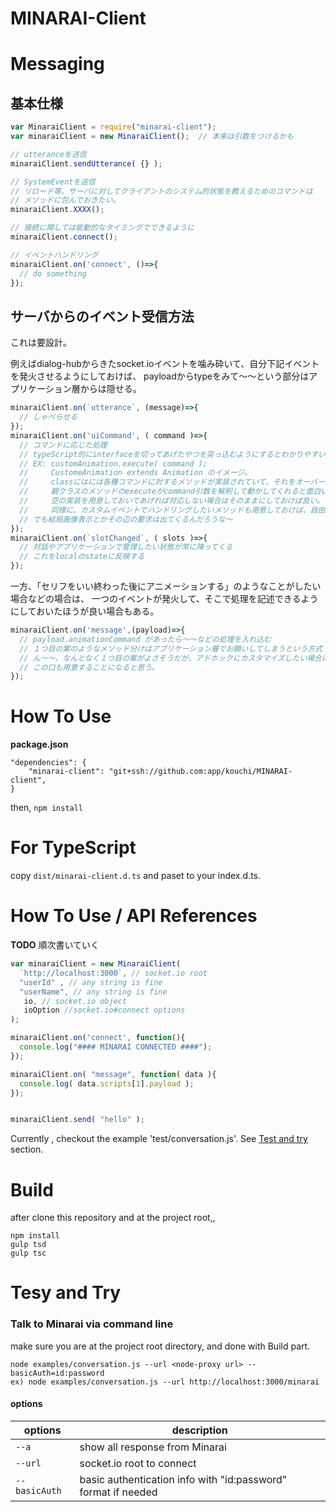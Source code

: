 
# MINARAI-Client

# Messaging

## 基本仕様

```js
var MinaraiClient = require("minarai-client");
var minaraiClient = new MinaraiClient();  // 本来は引数をつけるかも

// utteranceを送信
minaraiClient.sendUtterance( {} );

// SystemEventを送信
// リロード等、サーバに対してクライアントのシステム的状態を教えるためのコマンドは
// メソッドに包んでおきたい。
minaraiClient.XXXX();

// 接続に関しては能動的なタイミングでできるように
minaraiClient.connect();

// イベントハンドリング
minaraiClient.on('connect', ()=>{
  // do something
});
```

## サーバからのイベント受信方法

これは要設計。

例えばdialog-hubからきたsocket.ioイベントを噛み砕いて、自分下記イベントを発火させるようにしておけば、
payloadからtypeをみて〜〜という部分はアプリケーション層からは隠せる。

```js
minaraiClient.on(`utterance`, (message)=>{
  // しゃべらせる
});
minaraiClient.on('uiCommand', ( command )=>{
  // コマンドに応じた処理
  // typeScript的にinterfaceを切ってあげたやつを突っ込むようにするとわかりやすいかも
  // EX: customAnimation.execute( command );  
  //     CustomeAnimation extends Animation のイメージ。
  //     classにはには各種コマンドに対するメソッドが実装されていて、それをオーバーライドして使う。
  //     親クラスのメソッドのexecuteがcommand引数を解釈して動かしてくれると面白いかも。
  //     空の実装を用意しておいてあげれば対応しない場合はそのままにしておけば良い。
  //     同様に、カスタムイベントでハンドリングしたいメソッドも用意しておけば、自由度も担保できる。
  // でも結局画像表示とかその辺の要求は出てくるんだろうな〜
});
minaraiClient.on(`slotChanged`, ( slots )=>{
  // 対話やアプリケーションで管理したい状態が常に降ってくる
  // これをlocalのstateに反映する
});

```

一方、「セリフをいい終わった後にアニメーションする」のようなことがしたい場合などの場合は、
一つのイベントが発火して、そこで処理を記述できるようにしておいたほうが良い場合もある。

```js
minaraiClient.on('message',(payload)=>{
  // payload.animationCommand があったら〜〜などの処理を入れ込む
  // １つ目の案のようなメソッド分けはアプリケーション層でお願いしてしまうという方式
  // ん〜〜、なんとなく１つ目の案がよさそうだが、アドホックにカスタマイズしたい場合に備えて
  // この口も用意することになると思う。
});
```


# How To Use

**package.json**

```
"dependencies": {
    "minarai-client": "git+ssh://github.com:app/kouchi/MINARAI-client",
}
```

then, `npm install`


# For TypeScript

copy `dist/minarai-client.d.ts` and paset to your index.d.ts.

# How To Use / API References



**TODO**
順次書いていく

```js
var minaraiClient = new MinaraiClient(
  `http://localhost:3000`, // socket.io root
  "userId" , // any string is fine
  "userName", // any string is fine
   io, // socket.io object
   ioOption //socket.io#connect options
);

minaraiClient.on('connect', function(){
  console.log("#### MINARAI CONNECTED ####");
});

minaraiClient.on( "message", function( data ){
  console.log( data.scripts[1].payload );
});


minaraiClient.send( "hello" );

```

Currently , checkout the example 'test/conversation.js'.
See [Test and try](https://github.com/Nextremer/Minarai-Client#tesy-and-try) section.



# Build

after clone this repository and at the project root,,

```
npm install
gulp tsd
gulp tsc
```

# Tesy and Try


### Talk to Minarai via command line

make sure you are at the project root directory,
and done with Build part.

```
node examples/conversation.js --url <node-proxy url> --basicAuth=id:password
ex) node examples/conversation.js --url http://localhost:3000/minarai
```

#### options

| options | description |
| --- | --- |
| `--a` | show all response from Minarai |
| `--url` | socket.io root to connect |
| `--basicAuth` | basic authentication info with "id:password" format if needed |

